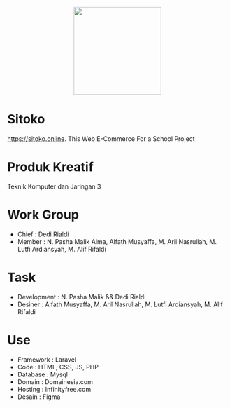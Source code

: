 <p align="center"><a href="https://sitoko.online" target="_blank"><img src="https://i.ibb.co/37dRX2R/icon.png" width="200"></a></p>

# Sitoko
https://sitoko.online. This Web E-Commerce For a School Project
# Produk Kreatif
Teknik Komputer dan Jaringan 3
# Work Group
- Chief  : Dedi Rialdi
- Member : N. Pasha Malik Alma, Alfath Musyaffa, M. Aril Nasrullah, M. Lutfi Ardiansyah, M. Alif Rifaldi
# Task
- Development : N. Pasha Malik && Dedi Rialdi
- Desiner     : Alfath Musyaffa, M. Aril Nasrullah, M. Lutfi Ardiansyah, M. Alif Rifaldi 
# Use
- Framework : Laravel
- Code : HTML, CSS, JS, PHP
- Database : Mysql
- Domain : Domainesia.com
- Hosting : Infinityfree.com
- Desain : Figma
